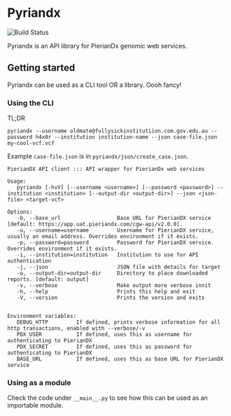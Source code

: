 Pyriandx
========================

![Build Status](https://travis-ci.com/umccr/pyriandx.svg?branch=master)

Pyriandx is an API library for PierianDx genomic web services. 

## Getting started

Pyriandx can be used as a CLI tool OR a library. Oooh fancy!

### Using the CLI

TL;DR

```
pyriandx --username oldmate@fullysickinstitutiion.com.gov.edu.au --password h4x0r --institution institution-name --json case-file.json my-cool-vcf.vcf
```

Example `case-file.json` is in `pyriandx/json/create_case.json`.


```
PierianDX API client ::: API wrapper for PierianDx web services

Usage:
   pyriandx [-hvV] [--username <username>] [--password <password>] --institution <institution> [--output-dir <output-dir>] --json <json-file> <target-vcf>

Options:
   -b, --base_url                  Base URL for PierianDX service [default: https://app.uat.pieriandx.com/cgw-api/v2.0.0].
   -u, --username=username         Username for PierianDX service, usually an email address. Overrides environment if it exists.
   -p, --password=password         Password for PierianDX service. Overrides environment if it exists.
   -i, --institution=institution   Institution to use for API authentication
   -j, --json                      JSON file with details for target
   -o, --output-dir=output-dir     Directory to place downloaded reports. [default: output]
   -v, --verbose                   Make output more verbose innit
   -h, --help                      Prints this help and exit
   -V, --version                   Prints the version and exits


Environment variables:
   DEBUG_HTTP         If defined, prints verbose information for all http transactions, enabled with --verbose/-v
   PDX_USER           If defined, uses this as username for authenticating to PierianDX
   PDX_SECRET         If defined, uses this as password for authenticating to PierianDX
   BASE_URL           If defined, uses this as base URL for PierianDX service
```


### Using as a module
Check the code under `__main__.py` to see how this can be used as an importable module.
